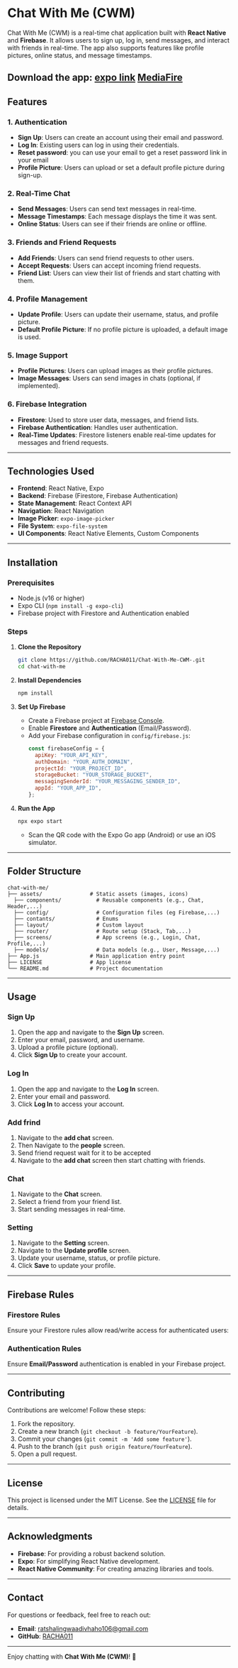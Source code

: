 ﻿# Chat With Me (CWM)

Chat With Me (CWM) is a real-time chat application built with **React Native** and **Firebase**. It allows users to sign up, log in, send messages, and interact with friends in real-time. The app also supports features like profile pictures, online status, and message timestamps.

 **Download the app**: [expo link](https://expo.dev/artifacts/eas/hxATpr2JpQfjbRgcGYZdqr.apk)
                       [MediaFire](https://expo.dev/artifacts/eas/hxATpr2JpQfjbRgcGYZdqr.apk)
---

## Features

### 1. **Authentication**
   - **Sign Up**: Users can create an account using their email and password.
   - **Log In**: Existing users can log in using their credentials.
   - **Reset password**: you can use your email to get a reset password link in your email
   - **Profile Picture**: Users can upload or set a default profile picture during sign-up.

### 2. **Real-Time Chat**
   - **Send Messages**: Users can send text messages in real-time.
   - **Message Timestamps**: Each message displays the time it was sent.
   - **Online Status**: Users can see if their friends are online or offline.

### 3. **Friends and Friend Requests**
   - **Add Friends**: Users can send friend requests to other users.
   - **Accept Requests**: Users can accept incoming friend requests.
   - **Friend List**: Users can view their list of friends and start chatting with them.

### 4. **Profile Management**
   - **Update Profile**: Users can update their username, status, and profile picture.
   - **Default Profile Picture**: If no profile picture is uploaded, a default image is used.

### 5. **Image Support**
   - **Profile Pictures**: Users can upload images as their profile pictures.
   - **Image Messages**: Users can send images in chats (optional, if implemented).

### 6. **Firebase Integration**
   - **Firestore**: Used to store user data, messages, and friend lists.
   - **Firebase Authentication**: Handles user authentication.
   - **Real-Time Updates**: Firestore listeners enable real-time updates for messages and friend requests.

---

## Technologies Used

- **Frontend**: React Native, Expo
- **Backend**: Firebase (Firestore, Firebase Authentication)
- **State Management**: React Context API
- **Navigation**: React Navigation
- **Image Picker**: `expo-image-picker`
- **File System**: `expo-file-system`
- **UI Components**: React Native Elements, Custom Components

---

## Installation

### Prerequisites
- Node.js (v16 or higher)
- Expo CLI (`npm install -g expo-cli`)
- Firebase project with Firestore and Authentication enabled

### Steps

1. **Clone the Repository**
   ```bash
   git clone https://github.com/RACHA011/Chat-With-Me-CWM-.git
   cd chat-with-me
   ```

2. **Install Dependencies**
   ```bash
   npm install
   ```

3. **Set Up Firebase**
   - Create a Firebase project at [Firebase Console](https://console.firebase.google.com/).
   - Enable **Firestore** and **Authentication** (Email/Password).
   - Add your Firebase configuration in `config/firebase.js`:
     ```javascript
     const firebaseConfig = {
       apiKey: "YOUR_API_KEY",
       authDomain: "YOUR_AUTH_DOMAIN",
       projectId: "YOUR_PROJECT_ID",
       storageBucket: "YOUR_STORAGE_BUCKET",
       messagingSenderId: "YOUR_MESSAGING_SENDER_ID",
       appId: "YOUR_APP_ID",
     };
     ```

4. **Run the App**
   ```bash
   npx expo start
   ```
   - Scan the QR code with the Expo Go app (Android) or use an iOS simulator.

---

## Folder Structure

```
chat-with-me/
├── assets/               # Static assets (images, icons)
  ├── components/           # Reusable components (e.g., Chat, Header,...)
  ├── config/               # Configuration files (eg Firebase,...)
  ├── contants/             # Enums
  ├── layout/               # Custom layout
  ├── router/               # Route setup (Stack, Tab,...)
  ├── screens/              # App screens (e.g., Login, Chat, Profile,...)
  ├── models/               # Data models (e.g., User, Message,...)
├── App.js                # Main application entry point
├── LICENSE               # App license
└── README.md             # Project documentation
```

---

## Usage

### Sign Up
1. Open the app and navigate to the **Sign Up** screen.
2. Enter your email, password, and username.
3. Upload a profile picture (optional).
4. Click **Sign Up** to create your account.

### Log In
1. Open the app and navigate to the **Log In** screen.
2. Enter your email and password.
3. Click **Log In** to access your account.

### Add frind
1. Navigate to the **add chat** screen.
2. Then Navigate to the **people** screen.
3. Send friend request wait for it to be accepted
4. Navigate to the **add chat** screen then start chatting with friends.

### Chat
1. Navigate to the **Chat** screen.
2. Select a friend from your friend list.
3. Start sending messages in real-time.



### Setting
1. Navigate to the **Setting** screen.
2. Navigate to the **Update profile** screen.
2. Update your username, status, or profile picture.
3. Click **Save** to update your profile.

---

## Firebase Rules

### Firestore Rules
Ensure your Firestore rules allow read/write access for authenticated users:

### Authentication Rules
Ensure **Email/Password** authentication is enabled in your Firebase project.

---

## Contributing

Contributions are welcome! Follow these steps:
1. Fork the repository.
2. Create a new branch (`git checkout -b feature/YourFeature`).
3. Commit your changes (`git commit -m 'Add some feature'`).
4. Push to the branch (`git push origin feature/YourFeature`).
5. Open a pull request.

---

## License

This project is licensed under the MIT License. See the [LICENSE](LICENSE) file for details.

---

## Acknowledgments

- **Firebase**: For providing a robust backend solution.
- **Expo**: For simplifying React Native development.
- **React Native Community**: For creating amazing libraries and tools.

---

## Contact

For questions or feedback, feel free to reach out:
- **Email**: ratshalingwaadivhaho106@gmail.com
- **GitHub**: [RACHA011](https://github.com/RACHA011/)

---

Enjoy chatting with **Chat With Me (CWM)**! 🚀
